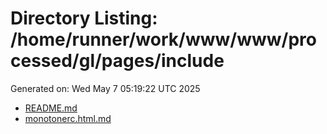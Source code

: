# Directory Listing: /home/runner/work/www/www/processed/gl/pages/include
Generated on: Wed May  7 05:19:22 UTC 2025

- [README.md](README.md)
- [monotonerc.html.md](monotonerc.html.md)
